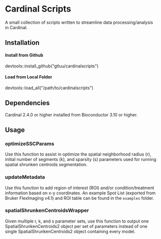 # Cardinal Scripts

A small collection of scripts written to streamline data processing/analysis in Cardinal.

## Installation
#### Install from Github
devtools::install_github("gtluu/cardinalscripts")

#### Load from Local Folder
devtools::load_all("/path/to/cardinalscripts")

## Dependencies
Cardinal 2.4.0 or higher installed from Bioconductor 3.10 or higher.

## Usage

### optimizeSSCParams

Use this function to assist in optimize the spatial neighborhood radius (r), initial number of segments (k), and sparsity (s) parameters used for running spatial shrunken centroids segmentation.

### updateMetadata

Use this function to add region of interest (ROI) and/or condition/treatment information based on x-y coordinates. An example Spot List (exported from Bruker FlexImaging v4.1) and ROI table can be found in the ```examples``` folder.

### spatialShrunkenCentroidsWrapper

Given multiple r, k, and s parameter sets, use this function to output one SpatialShrunkenCentroids2 object per set of parameters instead of one single SpatialShrunkenCentroids2 object containing every model.

